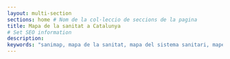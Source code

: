 ```yaml
---
layout: multi-section
sections: home # Nom de la col·leccio de seccions de la pagina
title: Mapa de la sanitat a Catalunya
# Set SEO information
description:
keywords: "sanimap, mapa de la sanitat, mapa del sistema sanitari, mapeig de la sanitat, sanitat catalana"
---
```

